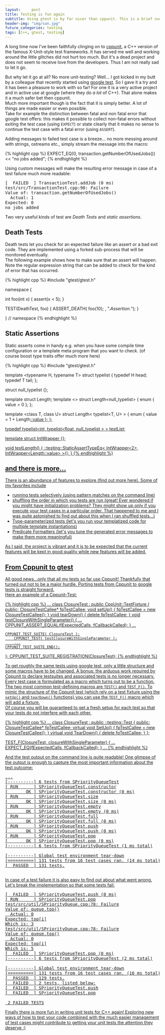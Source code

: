 ```yaml
---
layout:     post
title: Testing is fun again
subtitle: Using gtest is by far nicer than cppunit. This is a brief overview of it's usage and some of it's features.
header-img: "img/sun.jpg"
future_categories: testing
tags: [C++, gtest, testing]
---
```


A long time now I've been faithfully clinging on to [cppunit](http://apps.sourceforge.net/mediawiki/cppunit/), a C++ version of the famous X-Unit-style test frameworks. It has served me well and working around the little glitches did not hurt too much. But it's a dead project and does not seem to receive love from the developers. Thus I am not really sad to let it go.

But why let it go at all? No more unit-testing? Well... I got kicked in my butt by a colleague that recently started using [google test](http://code.google.com/p/googletest/). So I gave it a try and it has been a pleasure to work with so far! For one it is a very active project and in active use at google (where they do *a lot* of C++). That alone makes it a much safer bet then cppunit.  
Much more important though is the fact that it is simply better. A lot of things are made easier or even possible.  
Take for example the distinction between fatal and non fatal error that google test offers: this makes it possible to collect non-fatal errors without exiting the test case (using `EXPECT`) or state clearly that it makes no sense to continue the test case with a fatal error (using `ASSERT`).  

Adding messages to failed test case is a breeze... no more messing around with strings, ostreams etc., simply stream the message into the macro:

{% highlight cpp %}
EXPECT_EQ(0, transaction.getNumberOfUsedJobs()) << "no jobs added";
{% endhighlight %}

Using custom messages will make the resulting error message in case of a test failure much more readable:

<pre class="terminal">
[  FAILED  ] TransactionTest.addJob (0 ms)
test/src/TransactionTest.cpp:90: Failure
Value of: transaction.getNumberOfUsedJobs()
  Actual: 1
Expected: 0
no jobs added
</pre>

Two very useful kinds of test are *Death Tests* and *static assertions*.  

## Death Tests

Death tests let you check for an expected failure like an assert or a bad exit code. They are implemented using a forked sub-process that will be monitored eventually.  
The following example shows how to make sure that an assert will happen. Note the regular expression string that can be added to check for the kind of error that has occurred.

{% highlight cpp %}
#include "gtest/gtest.h"

namespace {

int foo(int x) {
    assert(x < 5);
}

TEST(DeathTest, foo) {
  ASSERT_DEATH( foo(10); , ".*Assertion.*");
}

}  // namespace
{% endhighlight %}

## Static Assertions

Static asserts come in handy e.g. when you have some compile time configuration or a template meta program that you want to check. (of course boost type traits offer much more here)

{% highlight cpp %}
#include "gtest/gtest.h"

template <typename H, typename T>
struct typelist
{
    typedef H head;
    typedef T tail;
};

struct null_typelist {};

template <class TList> struct Length;
template <> struct Length<null_typelist>
{
    enum { value = 0 };
};

template <class T, class U>
struct Length< typelist<T, U> >
{
    enum { value = 1 + Length<U>::value };
};

typedef typelist<int,
        typelist<float,
        null_typelist > > testList;

template<int N>
struct IntWrapper {};

void testLength()
{
    ::testing::StaticAssertTypeEq<
        IntWrapper<2>,
        IntWrapper<Length<testList>::value> >();
}
{% endhighlight %}

## and there is more...

There is an abundance of features to explore (find out more [here](http://code.google.com/p/googletest/wiki/AdvancedGuide#Selecting_Tests)). Some of my favorites include

* running tests selectively (using pattern matches on the command line)
* shuffling the order in which you tests are run (great! Ever wondered if you might have initialization problems? They might show up only if you execute your test cases in a particular order. That happened to me and I was quite astonished to find out about this when I ran shuffled tests...)
* Type-parameterized tests (let's you run your templatized code for multiple template instantiations)
* Predicate Formatters (let's you tune the generated error messages to make them more meaningful)

As I said, the project is vibrant and it is to be expected that the current features will be kept in good quality while new features will be added.

## From Cppunit to gtest

All good news...only that all my tests so far use Cppunit! Thankfully that turned out not to be a major hurdle. Porting tests from Cppunit to google tests is straight forward.  
Here an example of a Cppunit-Test:

{% highlight cpp %}
...
class ClosureTest : public CppUnit::TestFixture
{
public:
    ClosureTestCallee* fpTestCallee;
    void setUp()
    {
        fpTestCallee = new ClosureTestCallee();
    }
    void tearDown()
    {
        delete fpTestCallee;
    }
    void testClosureWithSingleParameter()
    {
        ...
        CPPUNIT_ASSERT_EQUAL(fExpectedCalls, fCallbackCalled);
    }
    ...

    CPPUNIT_TEST_SUITE( ClosureTest );
        CPPUNIT_TEST( testClosureWithSingleParameter );
        ...
    CPPUNIT_TEST_SUITE_END();
};
CPPUNIT_TEST_SUITE_REGISTRATION(ClosureTest);
{% endhighlight %}

To get roughly the same tests using google test, only a little structure and some macros have to be changed. A bonus: the arduous work required by Cppunit to declare testsuites and associated tests is no longer necessary.  
Every test case is formulated as a macro which turns out to be a function. The two most common test-defining macros are `TEST()` and `TEST_F()`. To mimic the structure of the Cppunit test (which rely on a test fixture using the `setUp()` and `tearDown()` functions) you can use the `TEST_F()` macro which will add a fixture.  
Of course you will be guaranteed to get a fresh setup for each test so that your tests do not interfere with each other.

{% highlight cpp %}
...
class ClosureTest : public ::testing::Test
{
public:
    ClosureTestCallee* fpTestCallee;
    virtual void SetUp()
    {
        fpTestCallee = new ClosureTestCallee();
    }
    virtual void TearDown()
    {
        delete fpTestCallee;
    }
};

TEST_F(ClosureTest, closureWithSingleParameter) {
    ...
    EXPECT_EQ(fExpectedCalls, fCallbackCalled);
}
...
{% endhighlight %}

And the test output on the command line is quite readable! One glimpse of the output is enough to capture the most important information about the test outcome:

<pre class="terminal">
...
[----------] 6 tests from SPriorityQueueTest
[ RUN      ] SPriorityQueueTest.constructor
[       OK ] SPriorityQueueTest.constructor (0 ms)
[ RUN      ] SPriorityQueueTest.size
[       OK ] SPriorityQueueTest.size (0 ms)
[ RUN      ] SPriorityQueueTest.empty
[       OK ] SPriorityQueueTest.empty (0 ms)
[ RUN      ] SPriorityQueueTest.full
[       OK ] SPriorityQueueTest.full (0 ms)
[ RUN      ] SPriorityQueueTest.push
[       OK ] SPriorityQueueTest.push (0 ms)
[ RUN      ] SPriorityQueueTest.pop
[       OK ] SPriorityQueueTest.pop (0 ms)
[----------] 6 tests from SPriorityQueueTest (1 ms total)

[----------] Global test environment tear-down
[==========] 131 tests from 16 test cases ran. (14 ms total)
[  PASSED  ] 131 tests.

</pre>

In case of a test failure it is also easy to find out about what went wrong. Let's break the implementation so that some tests fail:

<pre class="terminal">
[  FAILED  ] SPriorityQueueTest.push (0 ms)
[ RUN      ] SPriorityQueueTest.pop
test/src/util/SPriorityQueue.cpp:78: Failure
Value of: queue.top()
  Actual: 0
Expected: top[i]
Which is: 3
test/src/util/SPriorityQueue.cpp:78: Failure
Value of: queue.top()
  Actual: 0
Expected: top[i]
Which is: 5
[  FAILED  ] SPriorityQueueTest.pop (0 ms)
[----------] 6 tests from SPriorityQueueTest (2 ms total)

[----------] Global test environment tear-down
[==========] 131 tests from 16 test cases ran. (16 ms total)
[  PASSED  ] 129 tests.
[  FAILED  ] 2 tests, listed below:
[  FAILED  ] SPriorityQueueTest.push
[  FAILED  ] SPriorityQueueTest.pop

 2 FAILED TESTS
</pre>

Finally there is more fun in writing unit tests for C++ again! Exploring new ways of how to test your code combined with the much easier management of test cases might contribute to getting your unit tests the attention they deserve :)



